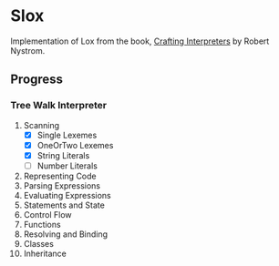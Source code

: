 # Slox

Implementation of Lox from the book, [Crafting Interpreters](https://craftinginterpreters.com/) by Robert Nystrom.

## Progress

### Tree Walk Interpreter

1. Scanning
	- [X] Single Lexemes
	- [X] OneOrTwo Lexemes
	- [X] String Literals
	- [ ] Number Literals
2. Representing Code
3. Parsing Expressions
4. Evaluating Expressions
5. Statements and State
6. Control Flow
7. Functions
8. Resolving and Binding
9. Classes
10. Inheritance
